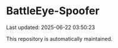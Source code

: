 # BattleEye-Spoofer

Last updated: 2025-06-22 03:50:23

This repository is automatically maintained.
